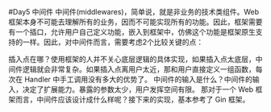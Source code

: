 #Day5 中间件
中间件(middlewares)，简单说，就是非业务的技术类组件。Web 框架本身不可能去理解所有的业务，因而不可能实现所有的功能。因此，框架需要有一个插口，允许用户自己定义功能，嵌入到框架中，仿佛这个功能是框架原生支持的一样。因此，对中间件而言，需要考虑2个比较关键的点：

插入点在哪？使用框架的人并不关心底层逻辑的具体实现，如果插入点太底层，中间件逻辑就会非常复杂。如果插入点离用户太近，那和用户直接定义一组函数，每次在 Handler 中手工调用没有多大的优势了。
中间件的输入是什么？中间件的输入，决定了扩展能力。暴露的参数太少，用户发挥空间有限。
那对于一个 Web 框架而言，中间件应该设计成什么样呢？接下来的实现，基本参考了 Gin 框架。